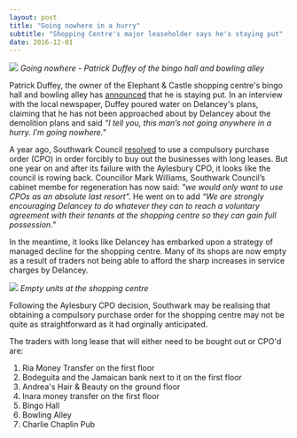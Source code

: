 ```yaml
---
layout: post
title: "Going nowhere in a hurry"
subtitle: "Shopping Centre's major leaseholder says he's staying put"
date: 2016-12-01
---
```

![](http://www.southwarknews.co.uk/wp-content/uploads/2016/10/Patrick-Duffey-Elephant-and-Castle-Shopping-Centre.jpg)
*Going nowhere - Patrick Duffey of the bingo hall and bowling alley*

Patrick Duffey, the owner of the Elephant & Castle shopping centre's bingo hall 
and bowling alley has 
[announced](http://www.southwarknews.co.uk/news/im-going-nowhere-owner-elephant-bingo-hall-pours-doubt-delanceys-schedule-demolishing-shopping-centre/) 
that he is staying put.
In an interview with the local newspaper, Duffey poured water on Delancey's 
plans, claiming that he has not been approached about by Delancey about the 
demolition plans and said _“I tell you, this man’s not going anywhere in a 
hurry.  I’m going nowhere."_

A year ago, Southwark Council 
[resolved](http://moderngov.southwark.gov.uk/documents/s57189/Report%20Elephant%20and%20castle.pdf) 
to use a compulsory purchase order (CPO) in order forcibly to  buy out the 
businesses with long leases. But one year on and after its failure with the 
Aylesbury CPO, it looks like the council is rowing back.  Councillor Mark 
Williams, Southwark Council’s cabinet membe for regeneration has now said: _"we 
would only want to use CPOs as an absolute last resort"._ He went on to add 
_“We are strongly encouraging Delancey to do whatever they can to reach a 
voluntary agreement with their tenants at the shopping centre so they can gain 
full possession."_

In the meantime, it looks like Delancey has embarked upon a strategy of managed 
decline for the shopping centre. Many of its shops are now empty as a result of 
traders not being able to afford the sharp increases in service charges by 
Delancey.

![](/img/planneddecline.jpg)
*Empty units at the shopping centre*

Following the Aylesbury CPO decision, Southwark may be realising that obtaining 
a compulsory purchase order for the shopping centre may not be quite as 
straightforward as it had orginally anticipated.

The traders with long lease that will either need to be bought out or CPO'd 
are:
 1. Ria Money Transfer on the first floor
 2. Bodeguita and the Jamaican bank next to it on the first floor
 3. Andrea's Hair & Beauty on the ground floor
 4. Inara money transfer on the first floor
 5. Bingo Hall
 6. Bowling Alley
 7. Charlie Chaplin Pub

